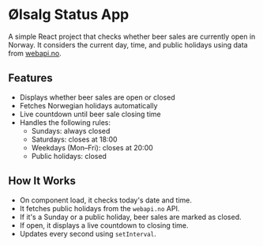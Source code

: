 # Ølsalg Status App

A simple React project that checks whether beer sales are currently open in Norway. It considers the current day, time, and public holidays using data from [webapi.no](https://webapi.no).

## Features

- Displays whether beer sales are open or closed
- Fetches Norwegian holidays automatically
- Live countdown until beer sale closing time
- Handles the following rules:
  - Sundays: always closed
  - Saturdays: closes at 18:00
  - Weekdays (Mon–Fri): closes at 20:00
  - Public holidays: closed

## How It Works

- On component load, it checks today's date and time.
- It fetches public holidays from the `webapi.no` API.
- If it's a Sunday or a public holiday, beer sales are marked as closed.
- If open, it displays a live countdown to closing time.
- Updates every second using `setInterval`.


